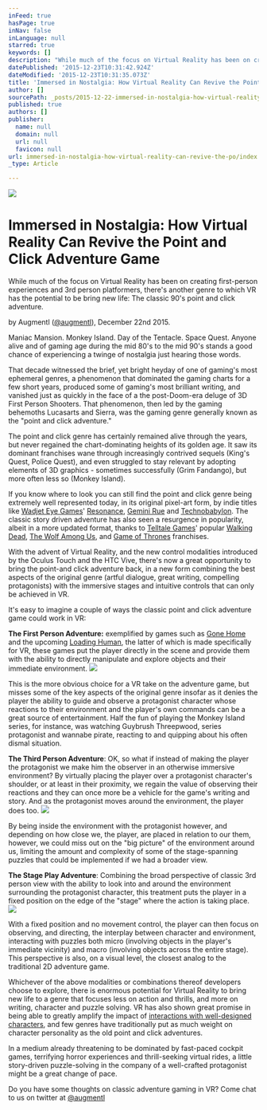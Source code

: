 ```yaml
---
inFeed: true
hasPage: true
inNav: false
inLanguage: null
starred: true
keywords: []
description: "While much of the focus on Virtual Reality has been on creating first-person experiences and 3rd person platformers, there's another genre to which VR has the potential to be bring new life: The classic 90's point and click adventure."
datePublished: '2015-12-23T10:31:42.924Z'
dateModified: '2015-12-23T10:31:35.073Z'
title: 'Immersed in Nostalgia: How Virtual Reality Can Revive the Point and Click Adventure Game'
author: []
sourcePath: _posts/2015-12-22-immersed-in-nostalgia-how-virtual-reality-can-revive-the-po.md
published: true
authors: []
publisher:
  name: null
  domain: null
  url: null
  favicon: null
url: immersed-in-nostalgia-how-virtual-reality-can-revive-the-po/index.html
_type: Article

---
```

![](https://the-grid-user-content.s3-us-west-2.amazonaws.com/7f375f14-2d1d-40b6-87bf-22f528af83ba.jpg)

# Immersed in Nostalgia: How Virtual Reality Can Revive the Point and Click Adventure Game

While much of the focus on Virtual Reality has been on creating first-person experiences and 3rd person platformers, there's another genre to which VR has the potential to be bring new life: The classic 90's point and click adventure.

by Augmentl ([@augmentl][0]), December 22nd 2015\.

Maniac Mansion. Monkey Island. Day of the Tentacle. Space Quest. Anyone alive and of gaming age during the mid 80's to the mid 90's stands a good chance of experiencing a twinge of nostalgia just hearing those words. 

That decade witnessed the brief, yet bright heyday of one of gaming's most ephemeral genres, a phenomenon that dominated the gaming charts for a few short years, produced some of gaming's most brilliant writing, and vanished just as quickly in the face of a the post-Doom-era deluge of 3D First Person Shooters. That phenomenon, then led by the gaming behemoths Lucasarts and Sierra, was the gaming genre generally known as the "point and click adventure."

The point and click genre has certainly remained alive through the years, but never regained the chart-dominating heights of its golden age. It saw its dominant franchises wane through increasingly contrived sequels (King's Quest, Police Quest), and even struggled to stay relevant by adopting elements of 3D graphics - sometimes successfully (Grim Fandango), but more often less so (Monkey Island).

If you know where to look you can still find the point and click genre being extremely well represented today, in its original pixel-art form, by indie titles like [Wadjet Eye Games][1]' [Resonance][2], [Gemini Rue][3] and [Technobabylon][4].  The classic story driven adventure has also seen a resurgence in popularity, albeit in a more updated format, thanks to [Telltale Games][5]' popular [Walking Dead][6], [The Wolf Among Us][7], and [Game of Thrones][8] franchises. 

With the advent of Virtual Reality, and the new control modalities introduced by the Oculus Touch and the HTC Vive,  there's now a great opportunity to bring the point-and click adventure back, in a new form combining the best aspects of the original genre (artful dialogue, great writing, compelling protagonists) with the immersive stages and intuitive controls that can only be achieved in VR.

It's easy to imagine a couple of ways the classic point and click adventure game could work in VR:

**The First Person Adventure:** exemplified by games such as [Gone Home][9] and the upcoming [Loading Human][10], the latter of which is made specifically for VR, these games put the player directly in the scene and provide them with the ability to directly manipulate and explore objects and their immediate environment.  ![](https://the-grid-user-content.s3-us-west-2.amazonaws.com/7b9387c0-81dc-4faa-8fb8-9ab5fa095100.jpg)

This is the more obvious choice for a VR take on the adventure game, but misses some of the key aspects of the original genre insofar as it denies the player the ability to guide and observe a protagonist character whose reactions to their environment and the player's own commands can be a great source of entertainment. Half the fun of playing the Monkey Island series, for instance, was watching Guybrush Threepwood, series protagonist and wannabe pirate, reacting to and quipping about his often dismal situation.

**The Third Person Adventure**: OK, so what if instead of making the player the protagonist we make him the observer in an otherwise immersive environment? By virtually placing the player over a protagonist character's shoulder, or at least in their proximity, we regain the value of observing their reactions and they can once more be a vehicle for the game's writing and story. And as the protagonist moves around the environment, the player does too.
![](https://the-grid-user-content.s3-us-west-2.amazonaws.com/e0cf1e07-3d03-45d2-ac44-bfe9ee388441.jpg)

By being inside the environment with the protagonist however, and depending on how close we, the player, are placed in relation to our them, however, we could miss out on the "big picture" of the environment around us, limiting the amount and complexity of some of the stage-spanning puzzles that could be implemented if we had a broader view.

**The Stage Play Adventure**: Combining the broad perspective of  classic 3rd person view with the ability to look into and around the environment surrounding the protagonist character, this treatment puts the player in a fixed position on the edge of the "stage" where the action is taking place. ![](https://the-grid-user-content.s3-us-west-2.amazonaws.com/ef8f6d12-1025-4804-9807-0e7ba8bdd2d9.jpg)

With a fixed position and no movement control, the player can then focus on observing, and directing, the interplay between character and environment, interacting with puzzles both micro (involving objects in the player's immediate vicinity) and macro (involving objects across the entire stage). This perspective is also, on a visual level, the closest analog to the traditional 2D adventure game.

Whichever of the above modalities or combinations thereof developers choose to explore, there is enormous potential for Virtual Reality to bring new life to a genre that focuses less on action and thrills, and more on writing, character and puzzle solving. VR has also shown great promise in being able to greatly amplify the impact of [interactions with well-designed characters][11], and few genres have traditionally put as much weight on character personality as the old point and click adventures. 

In a medium already threatening to be dominated by fast-paced cockpit games, terrifying horror experiences and thrill-seeking virtual rides, a little story-driven puzzle-solving in the company of a well-crafted protagonist might be a great change of pace.

Do you have some thoughts on classic adventure gaming in VR? Come chat to us on twitter at [@augmentl][0]

[0]: http://twitter.com/augmentl
[1]: http://www.wadjeteyegames.com/
[2]: http://www.wadjeteyegames.com/games/resonance/
[3]: http://www.wadjeteyegames.com/games/gemini-rue/
[4]: http://www.wadjeteyegames.com/games/technobabylon/
[5]: https://www.telltalegames.com/
[6]: https://www.telltalegames.com/walkingdead/season1/
[7]: https://www.telltalegames.com/thewolfamongus/
[8]: https://www.telltalegames.com/gameofthrones/
[9]: https://en.wikipedia.org/wiki/Gone_Home
[10]: http://loadinghuman.com/
[11]: https://www.oculus.com/en-us/blog/introducing-henry-from-oculus-story-studio/